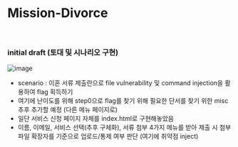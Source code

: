 # Mission-Divorce
<br>

### initial draft (토대 및 시나리오 구현)
![image](https://github.com/user-attachments/assets/898a0c72-2505-4fa9-9783-5a64d7015869)
<br>
- scenario : 이혼 서류 제출란으로 file vulnerability 및 command injection을 활용하여 flag 획득하기
- 여기에 난이도를 위해 step0으로 flag를 찾기 위해 필요한 단서를 찾기 위한 misc 추후 추가할 예정 (다른 메뉴 페이지로)
- 일단 서비스 신청 페이지 자체를 index.html로 구현해놓았음
- 이름, 이메일, 서비스 선택(추후 구체화), 서류 첨부 4가지 메뉴를 받아 제출 시 첨부 파일 확장자를 기준으로 업로드/통제 여부 판단 (여기에 취약점 inject)



